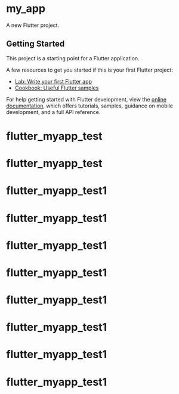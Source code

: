 # my_app

A new Flutter project.

## Getting Started

This project is a starting point for a Flutter application.

A few resources to get you started if this is your first Flutter project:

- [Lab: Write your first Flutter app](https://docs.flutter.dev/get-started/codelab)
- [Cookbook: Useful Flutter samples](https://docs.flutter.dev/cookbook)

For help getting started with Flutter development, view the
[online documentation](https://docs.flutter.dev/), which offers tutorials,
samples, guidance on mobile development, and a full API reference.
# flutter_myapp_test
# flutter_myapp_test
# flutter_myapp_test1
# flutter_myapp_test1
# flutter_myapp_test1
# flutter_myapp_test1
# flutter_myapp_test1
# flutter_myapp_test1
# flutter_myapp_test1
# flutter_myapp_test1
